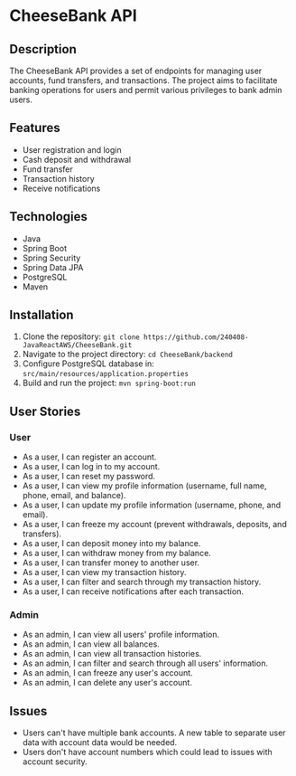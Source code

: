 # CheeseBank API

## Description
The CheeseBank API provides a set of endpoints for managing user accounts, fund transfers, and transactions. The project aims to facilitate banking operations for users and permit various privileges to bank admin users. 

## Features
- User registration and login
- Cash deposit and withdrawal
- Fund transfer
- Transaction history
- Receive notifications

## Technologies
- Java
- Spring Boot
- Spring Security
- Spring Data JPA
- PostgreSQL
- Maven

## Installation
1. Clone the repository: `git clone https://github.com/240408-JavaReactAWS/CheeseBank.git`
2. Navigate to the project directory: `cd CheeseBank/backend`
3. Configure PostgreSQL database in: `src/main/resources/application.properties`
4. Build and run the project: `mvn spring-boot:run`

## User Stories
### User
- As a user, I can register an account.
- As a user, I can log in to my account.
- As a user, I can reset my password.
- As a user, I can view my profile information (username, full name, phone, email, and balance).
- As a user, I can update my profile information (username, phone, and email).
- As a user, I can freeze my account (prevent withdrawals, deposits, and transfers).
- As a user, I can deposit money into my balance.
- As a user, I can withdraw money from my balance.
- As a user, I can transfer money to another user.
- As a user, I can view my transaction history.
- As a user, I can filter and search through my transaction history.
- As a user, I can receive notifications after each transaction. 
 
### Admin
- As an admin, I can view all users' profile information.
- As an admin, I can view all balances.
- As an admin, I can view all transaction histories.
- As an admin, I can filter and search through all users' information.
- As an admin, I can freeze any user's account.
- As an admin, I can delete any user's account.

## Issues
- Users can't have multiple bank accounts. A new table to separate user data with account data would be needed.
- Users don't have account numbers which could lead to issues with account security.
